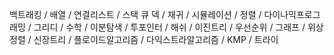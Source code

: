 백트래킹 / 배열 / 연결리스트 / 스택 큐 덱 / 재귀 / 시뮬레이션 / 정렬 / 다이나믹프로그래밍 / 그리디 / 수학 / 이분탐색 / 투포인터 / 해쉬 / 이진트리 / 우선순위 / 그래프 / 위상정렬 / 신장트리 / 플로이드알고리즘 / 다익스트라알고리즘 / KMP / 트라이